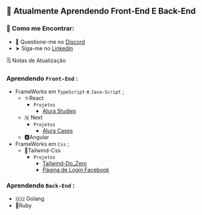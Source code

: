 ## 🧠 Atualmente Aprendendo Front-End E Back-End 

### 🙋 Como me Encontrar:

  - 🔌 Questione-me no [Discord]()
  -  ➤ Siga-me no [Linkedin](https://www.linkedin.com/in/melkizedelk-cavalcante-lima-9a977422b/)


🗒️ Notas de Atualização

### Aprendendo `Front-End` : 
  - FrameWorks em `TypeScript` e `Java-Script` ;
    - ⚛️React 
      - `Projetos`
        - [Alura Studies]()
    - 🇳 Next
      - `Projetos` 
        - [Alura Cases]()
    - 🅰️Angular
  - FrameWorks em `Css` ;
    - 💨Tailwind-Css
      - `Projetos` 
        - [Tailwind-Do_Zero](https://github.com/Melki-244/Tailwind-Do_Zero)
        - [Página de Login Facebook](https://github.com/Melki-244/Facebook-Login_Page_Tailwind)
### Aprendendo  `Back-End` : 
  - 🇬🇴  Golang 
  - 💎Ruby
